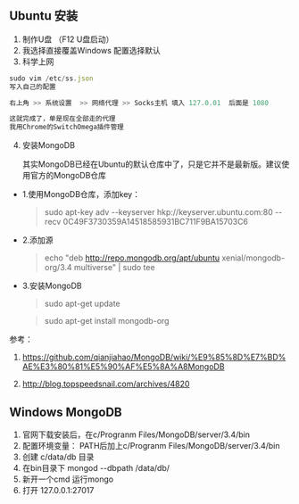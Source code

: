 <meta http-equiv="Content-Type" content="text/html; charset=utf-8">

## Ubuntu 安装

1. 制作U盘  （F12 U盘启动）
2. 我选择直接覆盖Windows 配置选择默认
3. 科学上网
```js
sudo vim /etc/ss.json
写入自己的配置

右上角 >> 系统设置  >> 网络代理 >> Socks主机 填入 127.0.01  后面是 1080 

这就完成了，单是现在全部走的代理
我用Chrome的SwitchOmega插件管理
```

4. 安装MongoDB

    其实MongoDB已经在Ubuntu的默认仓库中了，只是它并不是最新版。建议使用官方的MongoDB仓库
- 1.使用MongoDB仓库，添加key：

  > sudo apt-key adv --keyserver hkp://keyserver.ubuntu.com:80 --recv 0C49F3730359A14518585931BC711F9BA15703C6

- 2.添加源
  > echo "deb http://repo.mongodb.org/apt/ubuntu xenial/mongodb-org/3.4 multiverse" | sudo tee

- 3.安装MongoDB
  > sudo apt-get update

  > sudo apt-get install mongodb-org





参考：
1. https://github.com/qianjiahao/MongoDB/wiki/%E9%85%8D%E7%BD%AE%E3%80%81%E5%90%AF%E5%8A%A8MongoDB

1. http://blog.topspeedsnail.com/archives/4820

## Windows MongoDB

1. 官网下载安装后，在c/Progranm Files/MongoDB/server/3.4/bin
2. 配置环境变量： PATH后加上c/Progranm Files/MongoDB/server/3.4/bin
3. 创建 c/data/db 目录
4. 在bin目录下 mongod --dbpath /data/db/
5. 新开一个cmd 运行mongo
6. 打开 127.0.0.1:27017

